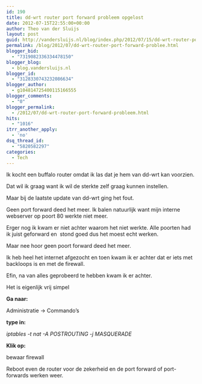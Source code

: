 ```yaml
---
id: 190
title: dd-wrt router port forward probleem opgelost
date: 2012-07-15T22:55:00+00:00
author: Theo van der Sluijs
layout: post
guid: http://vandersluijs.nl/blog/index.php/2012/07/15/dd-wrt-router-port-forward-problee/
permalink: /blog/2012/07/dd-wrt-router-port-forward-problee.html
blogger_bid:
  - "7319082336334478150"
blogger_blog:
  - blog.vandersluijs.nl
blogger_id:
  - "3128330743232086634"
blogger_author:
  - g104814725400115166555
blogger_comments:
  - "0"
blogger_permalink:
  - /2012/07/dd-wrt-router-port-forward-probleem.html
hits:
  - "1016"
itrr_another_apply:
  - 'no'
dsq_thread_id:
  - "5820582297"
categories:
  - Tech
---
```

Ik kocht een buffalo router omdat ik las dat je hem van dd-wrt kan voorzien.

Dat wil ik graag want ik wil de sterkte zelf graag kunnen instellen.

Maar bij de laatste update van dd-wrt ging het fout. <a name="more"></a>

Geen port forward deed het meer. Ik balen natuurlijk want mijn interne webserver op poort 80 werkte niet meer.

Erger nog ik kwam er niet achter waarom het niet werkte. Alle poorten had ik juist geforward en  stond goed dus het moest echt werken.

Maar nee hoor geen poort forward deed het meer.

Ik heb heel het internet afgezocht en toen kwam ik er achter dat er iets met backloops is en met de firewall.

Efin, na van alles geprobeerd te hebben kwam ik er achter.

Het is eigenlijk vrij simpel

**Ga naar:**

Administratie -> Commando&#8217;s

**type in:**

_iptables -t nat -A POSTROUTING -j MASQUERADE_

**Klik op:**

bewaar firewall

Reboot even de router voor de zekerheid en de port forward of port-forwards werken weer.